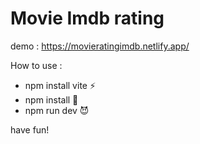 # Movie Imdb rating 

demo :
https://movieratingimdb.netlify.app/

How to use :

- npm install vite ⚡
- npm install 🦾
- npm run dev 😈

have fun!
